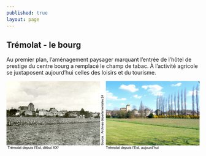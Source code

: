 ```yaml
---
published: true
layout: page
---
```


## Trémolat - le bourg

Au premier plan, l’aménagement paysager marquant l’entrée de l’hôtel de prestige du centre bourg a remplacé le champ de tabac. À l’activité agricole se juxtaposent aujourd’hui celles des loisirs et du tourisme.

![](/data/images/21/histoire/20_HISTOIRE_POPCP13.jpg)
